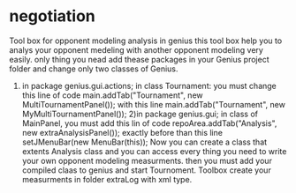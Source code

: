 # negotiation
Tool box for opponent modeling analysis in genius
this tool box help you to analys your opponent medeling with another opponent  modeling very easily. only thing you nead add thease packages in your Genius project folder and change only two classes of Genius.
1) in package genius.gui.actions; in class Tournament: you must change this line of code main.addTab("Tournament", new MultiTournamentPanel()); with this line main.addTab("Tournament", new MyMultiTournamentPanel());
2)in package genius.gui; in class of MainPanel, you must add this lin of code repoArea.addTab("Analysis", new extraAnalysisPanel()); exactly before than this line setJMenuBar(new MenuBar(this));
Now you can create a class that extents Analysis class and you can access every thing you need to write your own opponent modeling measurments. then you must add your compiled claas to genius and start Tournoment. Toolbox create your measurments in folder extraLog with xml type.
